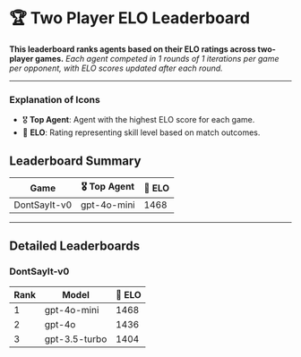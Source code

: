 # 🏆 Two Player ELO Leaderboard

**This leaderboard ranks agents based on their ELO ratings across two-player games.**
*Each agent competed in 1 rounds of 1 iterations per game per opponent, with ELO scores updated after each round.*

---

### Explanation of Icons

- 🎖️ **Top Agent**: Agent with the highest ELO score for each game.
- 🏅 **ELO**: Rating representing skill level based on match outcomes.
## Leaderboard Summary

| Game          | 🎖️ Top Agent     | 🏅 ELO  |
|---------------|-------------------|---------|
| DontSayIt-v0 | gpt-4o-mini | 1468 |

---

## Detailed Leaderboards

### DontSayIt-v0

| Rank | Model           | 🏅 ELO |
|------|------------------|-------|
| 1 | gpt-4o-mini | 1468 |
| 2 | gpt-4o | 1436 |
| 3 | gpt-3.5-turbo | 1404 |

